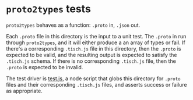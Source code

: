 `proto2types` tests
============
`proto2types` behaves as a function: `.proto` in, `.json` out.

Each `.proto` file in this directory is the input to a unit test. The `.proto`
in run through `proto2types`, and it will either produce a an array of types
or fail. If there's a corresponding `.tisch.js` file in this directory, then
the `.proto` is expected to be valid, and the resulting output is expected to
satisfy the `.tisch.js` schema. If there is no corresponding `.tisch.js` file,
then the `.proto` is expected to be invalid.

The test driver is [test.js](test.js), a node script that globs this directory
for `.proto` files and their corresponding `.tisch.js` files, and asserts
success or failure as appropriate.

